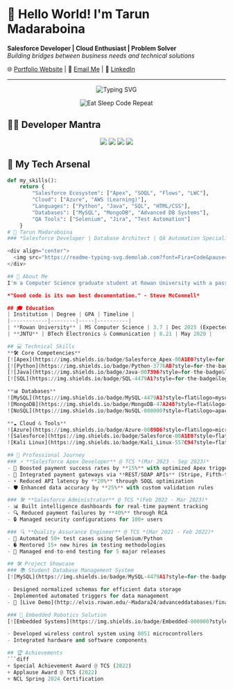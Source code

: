 # 👋 Hello World! I'm Tarun Madaraboina

**Salesforce Developer | Cloud Enthusiast | Problem Solver**  
*Building bridges between business needs and technical solutions*

🌐 [Portfolio Website](https://yourportfolio.link) | 📧 [Email Me](mailto:Madara24@students.rowan.edu) | 🔗 [LinkedIn](https://www.linkedin.com/in/tarun-madaraboina)

---
<div align="center">
  <img src="https://readme-typing-svg.demolab.com?font=Fira+Code&pause=1000&color=5C8DCF&width=435&lines=Building+scalable+Salesforce+solutions;Transforming+business+requirements+to+code;Passionate+about+data+and+automation" alt="Typing SVG" />
  
  ![Eat Sleep Code Repeat](https://media.giphy.com/media/v1.Y2lkPTc5MGI3NjExc2N0b3FjY2R1dWl4b2J1dW9oY3V4Y2N4eGx2eGJjZzJ5dW1mY3V6ZyZlcD12MV9pbnRlcm5hbF9naWZfYnlfaWQmY3Q9Zw/l0HU7JI8Afp8n3TOY/giphy.gif)
</div>

## 👨‍💻 Developer Mantra
<div align="center">
  <img src="https://img.shields.io/badge/EAT-FF6B6B?style=for-the-badge&logo=apple&logoColor=white"/>
  <img src="https://img.shields.io/badge/SLEEP-5E60CE?style=for-the-badge&logo=homeassistant&logoColor=white"/>
  <img src="https://img.shields.io/badge/CODE-48D353?style=for-the-badge&logo=visualstudiocode&logoColor=white"/>
  <img src="https://img.shields.io/badge/REPEAT-FF9E4F?style=for-the-badge&logo=loop&logoColor=white"/>
</div>

## 🚀 My Tech Arsenal

```python
def my_skills():
    return {
        "Salesforce Ecosystem": ["Apex", "SOQL", "Flows", "LWC"],
        "Cloud": ["Azure", "AWS (Learning)"],
        "Languages": ["Python", "Java", "SQL", "HTML/CSS"],
        "Databases": ["MySQL", "MongoDB", "Advanced DB Systems"],
        "QA Tools": ["Selenium", "Jira", "Test Automation"]
    }
# 🚀 Tarun Madaraboina 
### *Salesforce Developer | Database Architect | QA Automation Specialist*

<div align="center">
  <img src="https://readme-typing-svg.demolab.com?font=Fira+Code&pause=1000&color=5C8DCF&width=435&lines=Turning+complex+problems+into+elegant+solutions;Building+scalable+systems+with+clean+code;Passionate+about+data+and+automation" alt="Typing SVG" />
</div>

## 🌟 About Me
I'm a Computer Science graduate student at Rowan University with a passion for creating efficient systems. When I'm not optimizing Salesforce applications or designing databases, you'll find me exploring new technologies and contributing to open source projects.

*"Good code is its own best documentation." - Steve McConnell*

## 🎓 Education
| Institution | Degree | GPA | Timeline |
|------------|--------|-----|----------|
| **Rowan University** | MS Computer Science | 3.7 | Dec 2025 (Expected) |
| **JNTU** | BTech Electronics & Communication | 8.21 | May 2020 |

## 💻 Technical Skills
**🛠️ Core Competencies**  
[![Apex](https://img.shields.io/badge/Salesforce_Apex-00A1E0?style=for-the-badge&logo=salesforce&logoColor=white)]()
[![Python](https://img.shields.io/badge/Python-3776AB?style=for-the-badge&logo=python&logoColor=white)]()
[![Java](https://img.shields.io/badge/Java-007396?style=for-the-badge&logo=java&logoColor=white)]()
[![SQL](https://img.shields.io/badge/SQL-4479A1?style=for-the-badge&logo=mysql&logoColor=white)]()

**📊 Databases**  
![MySQL](https://img.shields.io/badge/MySQL-4479A1?style=flat&logo=mysql&logoColor=white)
![MongoDB](https://img.shields.io/badge/MongoDB-47A248?style=flat&logo=mongodb&logoColor=white)
![NoSQL](https://img.shields.io/badge/NoSQL-000000?style=flat&logo=apachecassandra&logoColor=white)

**☁️ Cloud & Tools**  
![Azure](https://img.shields.io/badge/Azure-0089D6?style=flat&logo=microsoftazure&logoColor=white)
![Salesforce](https://img.shields.io/badge/Salesforce-00A1E0?style=flat&logo=salesforce&logoColor=white)
![Kali Linux](https://img.shields.io/badge/Kali_Linux-557C94?style=flat&logo=kalilinux&logoColor=white)

## 💼 Professional Journey
### ⚡ **Salesforce Apex Developer** @ TCS *(Mar 2023 - Sep 2023)*
- 🚀 Boosted payment success rates by **15%** with optimized Apex triggers
- 🔗 Integrated payment gateways via **REST/SOAP APIs** (Stripe, Fifth-third)
- ⚡ Reduced API latency by **20%** through SOQL optimization
- 🛡️ Enhanced data accuracy by **25%** with custom validation rules

### 🛠️ **Salesforce Administrator** @ TCS *(Feb 2022 - Mar 2023)*
- 📊 Built intelligence dashboards for real-time payment tracking
- 🔍 Reduced payment failures by **40%** through RCA
- 🔒 Managed security configurations for 100+ users

### 🔍 **Quality Assurance Engineer** @ TCS *(Mar 2021 - Feb 2022)*
- 🤖 Automated 50+ test cases using Selenium/Python
- � Mentored 15+ new hires in testing methodologies
- 🚢 Managed end-to-end testing for 5 major releases

## 🛠️ Project Showcase
### 📚 Student Database Management System
[![MySQL](https://img.shields.io/badge/MySQL-4479A1?style=for-the-badge&logo=mysql&logoColor=white)]() [![Database](https://img.shields.io/badge/Database-336791?style=for-the-badge&logo=databricks&logoColor=white)]()

- Designed normalized schemas for efficient data storage
- Implemented automated triggers for data management
- 🔗 [Live Demo](http://elvis.rowan.edu/~Madara24/advanceddatabases/finalproject/)

### 🤖 Embedded Robotics Solution
[![Embedded Systems](https://img.shields.io/badge/Embedded-000000?style=for-the-badge&logo=arduino&logoColor=white)]() [![8051](https://img.shields.io/badge/8051-00979D?style=for-the-badge&logo=embedded&logoColor=white)]()

- Developed wireless control system using 8051 microcontrollers
- Integrated hardware and software components

## 🏆 Achievements
```diff
+ Special Achievement Award @ TCS (2022)
+ Applause Award @ TCS (2022)
+ NCL Spring 2024 Certification
